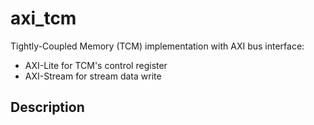 # axi_tcm
Tightly-Coupled Memory (TCM) implementation with AXI bus interface:
* AXI-Lite for TCM's control register
* AXI-Stream for stream data write

## Description
